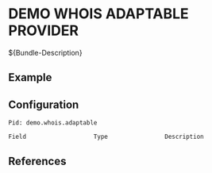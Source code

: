 # DEMO WHOIS ADAPTABLE PROVIDER

${Bundle-Description}

## Example

## Configuration

	Pid: demo.whois.adaptable
	
	Field					Type				Description
		
	
## References


